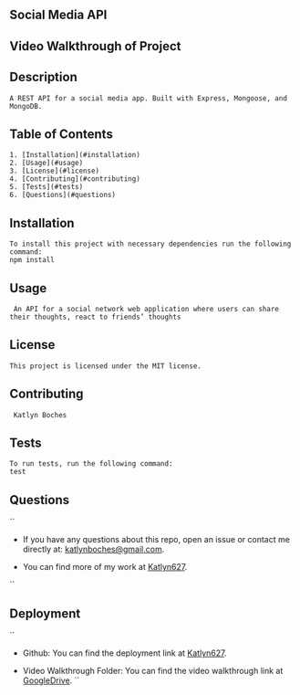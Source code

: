 ## **Social Media API**

## **Video Walkthrough of Project**



## **Description**
```
A REST API for a social media app. Built with Express, Mongoose, and MongoDB.
```

## **Table of Contents**
```
1. [Installation](#installation)
2. [Usage](#usage)
3. [License](#license)
4. [Contributing](#contributing)
5. [Tests](#tests)
6. [Questions](#questions)
```

## **Installation**

```
To install this project with necessary dependencies run the following command:
npm install
```

## **Usage**
```
 An API for a social network web application where users can share their thoughts, react to friends’ thoughts
```

## **License** 
```
This project is licensed under the MIT license.
```

## **Contributing**
```
 Katlyn Boches
```

## **Tests**
```
To run tests, run the following command:
test
```

## **Questions**

``
* If you have any questions about this repo, open an issue or contact me directly at: [katlynboches@gmail.com](mailto:katlynboches@gmail.com).

* You can find more of my work at [Katlyn627](https://www.github.com/Katlyn627).

``

## **Deployment** 

``

* Github: You can find the deployment link at [Katlyn627](https://www.github.com/Katlyn627/Social-Media-API).

* Video Walkthrough Folder: You can find the video walkthrough link at [GoogleDrive]().
``
